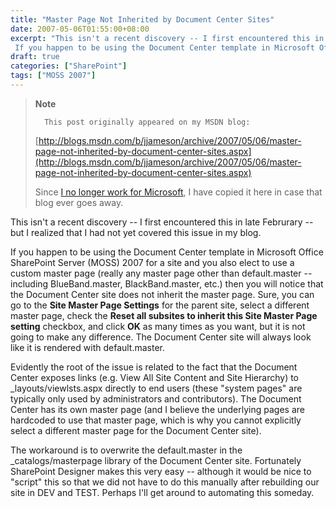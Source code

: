 ```yaml
---
title: "Master Page Not Inherited by Document Center Sites"
date: 2007-05-06T01:55:00+08:00
excerpt: "This isn't a recent discovery -- I first encountered this in late Februrary -- but I realized that I had not yet covered this issue in my blog. 
 If you happen to be using the Document Center template in Microsoft Office SharePoint Server (MOSS) 2007..."
draft: true
categories: ["SharePoint"]
tags: ["MOSS 2007"]
---
```


> **Note**
> 
>       This post originally appeared on my MSDN blog:
> 
> [http://blogs.msdn.com/b/jjameson/archive/2007/05/06/master-page-not-inherited-by-document-center-sites.aspx](http://blogs.msdn.com/b/jjameson/archive/2007/05/06/master-page-not-inherited-by-document-center-sites.aspx)
> 
> Since
> [I no longer work for Microsoft](/blog/jjameson/2011/09/02/last-day-with-microsoft), I have copied it here in case that
> blog ever goes away.

This isn't a recent discovery -- I first encountered this in late Februrary
-- but I realized that I had not yet covered this issue in my blog.

If you happen to be using the Document Center template in Microsoft Office
SharePoint Server (MOSS) 2007 for a site and you also elect to use a custom
master page (really any master page other than default.master -- including BlueBand.master,
BlackBand.master, etc.) then you will notice that the Document Center site does
not inherit the master page. Sure, you can go to the **Site Master Page
Settings** for the parent site, select a different master page, check
the **Reset all subsites to inherit this Site Master Page setting**
checkbox, and click **OK** as many times as you want, but it is
not going to make any difference. The Document Center site will always look
like it is rendered with default.master.

Evidently the root of the issue is related to the fact that the Document
Center exposes links (e.g. View All Site Content and Site Hierarchy) to \_layouts/viewlsts.aspx
directly to end users (these "system pages" are typically only used by administrators
and contributors). The Document Center has its own master page (and I believe
the underlying pages are hardcoded to use that master page, which is why you
cannot explicitly select a different master page for the Document Center site).

The workaround is to overwrite the default.master in the \_catalogs/masterpage
library of the Document Center site. Fortunately SharePoint Designer makes this
very easy -- although it would be nice to "script" this so that we did not have
to do this manually after rebuilding our site in DEV and TEST. Perhaps I'll
get around to automating this someday.

